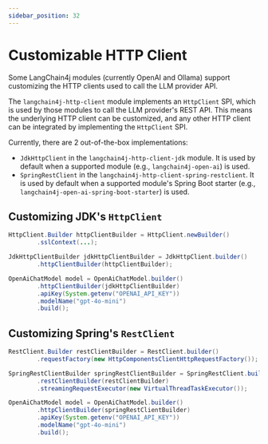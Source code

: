 ```yaml
---
sidebar_position: 32
---
```


# Customizable HTTP Client

Some LangChain4j modules (currently OpenAI and Ollama) support customizing the HTTP clients used
to call the LLM provider API.

The `langchain4j-http-client` module implements an `HttpClient` SPI, which is used
by those modules to call the LLM provider's REST API.
This means the underlying HTTP client can be customized,
and any other HTTP client can be integrated by implementing the `HttpClient` SPI.

Currently, there are 2 out-of-the-box implementations:
- `JdkHttpClient` in the `langchain4j-http-client-jdk` module.
It is used by default when a supported module (e.g., `langchain4j-open-ai`) is used.
- `SpringRestClient` in the `langchain4j-http-client-spring-restclient`.
It is used by default when a supported module's Spring Boot starter (e.g., `langchain4j-open-ai-spring-boot-starter`) is used.

## Customizing JDK's `HttpClient`

```java
HttpClient.Builder httpClientBuilder = HttpClient.newBuilder()
        .sslContext(...);

JdkHttpClientBuilder jdkHttpClientBuilder = JdkHttpClient.builder()
        .httpClientBuilder(httpClientBuilder);

OpenAiChatModel model = OpenAiChatModel.builder()
        .httpClientBuilder(jdkHttpClientBuilder)
        .apiKey(System.getenv("OPENAI_API_KEY"))
        .modelName("gpt-4o-mini")
        .build();
```

## Customizing Spring's `RestClient`

```java
RestClient.Builder restClientBuilder = RestClient.builder()
        .requestFactory(new HttpComponentsClientHttpRequestFactory());

SpringRestClientBuilder springRestClientBuilder = SpringRestClient.builder()
        .restClientBuilder(restClientBuilder)
        .streamingRequestExecutor(new VirtualThreadTaskExecutor());

OpenAiChatModel model = OpenAiChatModel.builder()
        .httpClientBuilder(springRestClientBuilder)
        .apiKey(System.getenv("OPENAI_API_KEY"))
        .modelName("gpt-4o-mini")
        .build();
```
